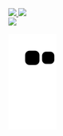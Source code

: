 <div>
  <a href="https://github.com/brun0mr">
  <img height="180em" src="https://github-readme-stats.vercel.app/api?username=brun0mr&show_icons=true&theme=dracula&include_all_commits=true&count_private=true"/>
  <img height="180em" src="https://github-readme-stats.vercel.app/api/top-langs/?username=brun0mr&layout=compact&langs_count=16&theme=dracula"/>
</div>

 
<div> 
  <a href = "mailto:bruno.rotondaro@unifesp.br"><img src="https://img.shields.io/badge/-Gmail-%23333?style=for-the-badge&logo=gmail&logoColor=white" target="_blank"></a>

  ![Snake animation](https://github.com/rafaballerini/rafaballerini/blob/output/github-contribution-grid-snake.svg)
 
</div>


